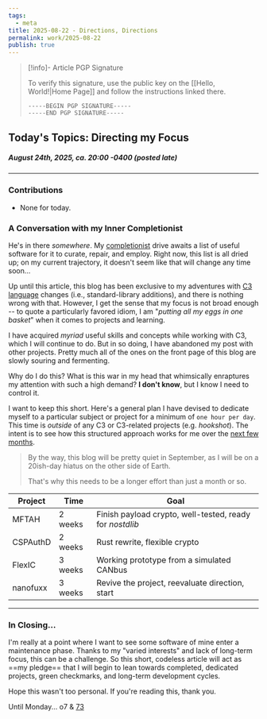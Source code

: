 ```yaml
---
tags:
  - meta
title: 2025-08-22 - Directions, Directions
permalink: work/2025-08-22
publish: true
---
```

> [!info]- Article PGP Signature
>
> To verify this signature, use the public key on the [[Hello, World!|Home Page]] and follow the instructions linked there.
>
> ```
> -----BEGIN PGP SIGNATURE-----
> -----END PGP SIGNATURE-----
> ```
>

## Today's Topics: Directing my Focus
#####  August 24th, 2025, ca. 20:00 -0400 (_posted late_)

---
### Contributions
- None for today.

### A Conversation with my Inner Completionist
He's in there _somewhere_. My [completionist](https://www.dictionary.com/browse/completionist) drive awaits a list of useful software for it to curate, repair, and employ. Right now, this list is all dried up; on my current trajectory, it doesn't seem like that will change any time soon...

Up until this article, this blog has been exclusive to my adventures with [C3 language](https://c3-lang..org/) changes (i.e., standard-library additions), and there is nothing wrong with that. However, I get the sense that my focus is not broad enough -- to quote a particularly favored idiom, I am "*putting all my eggs in one basket*" when it comes to projects and learning.

I have acquired *myriad* useful skills and concepts while working with C3, which I will continue to do. But in so doing, I have abandoned my post with other projects. Pretty much all of the ones on the front page of this blog are slowly souring and fermenting.

Why do I do this? What is this war in my head that whimsically enraptures my attention with such a high demand? **I don't know**, but I know I need to control it.

I want to keep this short. Here's a general plan I have devised to dedicate myself to a particular subject or project for a minimum of `one hour per day`. This time is _outside_ of any C3 or C3-related projects (e.g. *hookshot*). The intent is to see how this structured approach works for me over the <u>next few months</u>.

> By the way, this blog will be pretty quiet in September, as I will be on a 20ish-day hiatus on the other side of Earth.
> 
> That's why this needs to be a longer effort than just a month or so.

| Project |  Time | Goal |
| ------- | ----- | ---- |
| MFTAH | 2 weeks | Finish payload crypto, well-tested, ready for *nostdlib* |
| CSPAuthD | 2 weeks | Rust rewrite, flexible crypto |
| FlexIC | 3 weeks | Working prototype from a simulated CANbus |
| nanofuxx | 3 weeks | Revive the project, reevaluate direction, start |

---
### In Closing...
I'm really at a point where I want to see some software of mine enter a maintenance phase. Thanks to my "varied interests" and lack of long-term focus, this can be a challenge. So this short, codeless article will act as ==my pledge== that I will begin to lean towards completed, dedicated projects, green checkmarks, and long-term development cycles.

Hope this wasn't too personal. If you're reading this, thank you.

Until Monday... o7  & [73](https://hamradioprep.com/what-does-73-mean/)